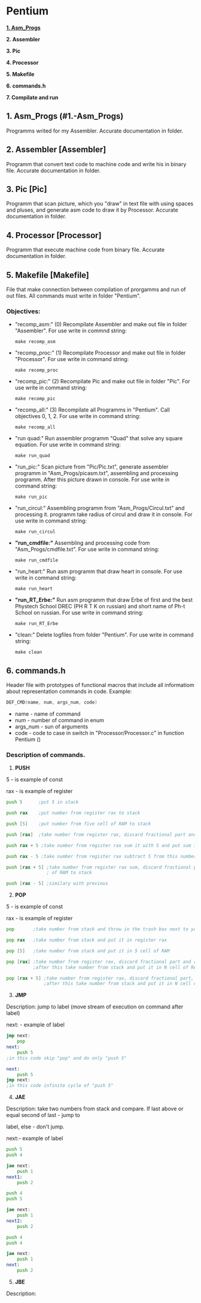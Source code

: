 # Pentium
[**1. Asm_Progs**](#1.-Asm_Progs)

**2. Assembler**

**3. Pic**

**4. Processor**

**5. Makefile**

**6. commands.h**

**7. Compilate and run**

## 1. Asm_Progs (#1.-Asm_Progs)
Programms writed for my Assembler. Accurate documentation in folder.

## 2. Assembler [Assembler]
Programm that convert text code to machine code and write his in binary file. Accurate documentation in folder.

## 3. Pic [Pic]
Programm that scan picture, which you "draw" in text file with using spaces and pluses, and generate asm code to draw it by Processor.
Accurate documentation in folder.

## 4. Processor [Processor]
Programm that execute machine code from binary file. Accurate documentation in folder.

## 5. Makefile [Makefile]
File that make connection between compilation of prorgamms and run of out files.
All commands must write in folder "Pentium".
### Objectives:
- "recomp_asm:"  (0)
    Recompilate Assembler and make out file in folder "Assembler". For use write in commnd string:
    ```
    make recomp_asm
    ```
- "recomp_proc:" (1)
    Recompilate Processor and make out file in folder "Processor". For use write in command string:
    ```
    make recomp_proc
    ```
- "recomp_pic:"  (2)
    Recompilate Pic and make out file in folder "Pic". For use write in command string:
    ```
    make recomp_pic
    ```
- "recomp_all:"  (3)
    Recompilate all Programms in "Pentium". Call objectives 0, 1, 2. For use write in command string:
    ```
    make recomp_all
    ```
- "run quad:"
    Run assembler programm "Quad" that solve any square equation. For use write in command string:
    ```
    make run_quad
    ```
- "run_pic:"
    Scan picture from "Pic/Pic.txt", generate assembler programm in "Asm_Progs/picasm.txt", assembling and processing programm.  After this picture drawn in console. For use write in command string:
    ```
    make run_pic
    ```
- "run_circul:"
    Assembling programm from "Asm_Progs/Circul.txt" and processing it. programm take radius of circul and draw it in console. For use write in command string:
    ```
    make run_circul
    ```
- **"run_cmdfile:"** 
    Assembling and processing code from "Asm_Progs/cmdfile.txt". For use write in command string:
    ```
    make run_cmdfile
    ```
- "run_heart:"
    Run asm programm that draw heart in console. For use write in command string:
    ```
    make run_heart
    ```
- **"run_RT_Erbe:"**
    Run asm programm that draw Erbe of first and the best Phystech School DREC (PH R T K on russian) and short name of Ph-t School on russian. For use write in command string:
    ```
    make run_RT_Erbe
    ```
- "clean:"
    Delete logfiles from folder "Pentium". For use write in command string:
    ```
    make clean
    ```

## 6. commands.h
Header file with prototypes of functional macros that include all informatiom about representation commands in code.
Example:
```c
DEF_CMD(name, num, args_num, code)
```
- name - name of command
- num  - number of command in enum
- args_num - sun of arguments
- code - code to case in switch in "Processor/Processor.c" in function Pentium ()
### Description of commands.
1. **PUSH**

5 - is example of const

rax - is example of register
```asm
push 5      ;put 5 in stack

push rax    ;put number from register rax to stack

push [5]    ;put number from five cell of RAM to stack

push [rax]  ;take number from register rax, discard fractional part and recieve natural number N and put number from N cell of RAM to stack

push rax + 5 ;take number from register rax sum it with 5 and put sum in stack

push rax - 5 ;take number from register rax subtract 5 from this number and put in stack

push [rax + 5] ;take number from register rax sum, discard fractional part, sum with 5 and recieve number N and put number from N cell
               ; of RAM to stack

push [rax - 5] ;similary with previous
```
2. **POP**

5 - is example of const

rax - is example of register
```asm
pop       ;take number from stack and throw in the trash box next to your house

pop rax   ;take number from stack and put it in register rax

pop [5]   ;take number from stack and put it in 5 cell of RAM

pop [rax] ;take number from register rax, discard fractional part and recieve number N
          ;after this take number from stack and put it in N cell of RAM

pop [rax + 5] ;take number from register rax, discard fractional part, sum with 5 and recieve number N
              ;after this take number from stack and put it in N cell of RAM
```
3. **JMP**

Description: jump to label (move stream of execution on command after label)

next: - example of label

```asm
jmp next:
    pop
next:
    push 5
;in this code skip "pop" and do only "push 5"
```
```asm
next:
    push 5
jmp next:
;in this code infinite cycle of "push 5"
```


4. **JAE**

Description: take two numbers from stack and compare. If last above or equal second of last - jump to

label, else - don't jump.

next:- example of label

```asm
push 5
push 4

jae next:
    push 1
next1:
    push 2
```

```asm
push 4 
push 5

jae next:
    push 1
next2:
    push 2
```
```asm
push 4 
push 4

jae next:
    push 1
next:
    push 2
```

5. **JBE**

Description:





